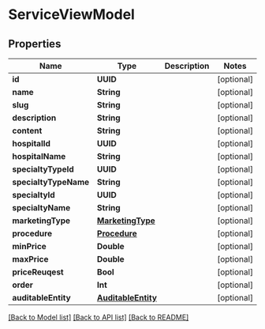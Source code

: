 # ServiceViewModel

## Properties
Name | Type | Description | Notes
------------ | ------------- | ------------- | -------------
**id** | **UUID** |  | [optional] 
**name** | **String** |  | [optional] 
**slug** | **String** |  | [optional] 
**description** | **String** |  | [optional] 
**content** | **String** |  | [optional] 
**hospitalId** | **UUID** |  | [optional] 
**hospitalName** | **String** |  | [optional] 
**specialtyTypeId** | **UUID** |  | [optional] 
**specialtyTypeName** | **String** |  | [optional] 
**specialtyId** | **UUID** |  | [optional] 
**specialtyName** | **String** |  | [optional] 
**marketingType** | [**MarketingType**](MarketingType.md) |  | [optional] 
**procedure** | [**Procedure**](Procedure.md) |  | [optional] 
**minPrice** | **Double** |  | [optional] 
**maxPrice** | **Double** |  | [optional] 
**priceReuqest** | **Bool** |  | [optional] 
**order** | **Int** |  | [optional] 
**auditableEntity** | [**AuditableEntity**](AuditableEntity.md) |  | [optional] 

[[Back to Model list]](../README.md#documentation-for-models) [[Back to API list]](../README.md#documentation-for-api-endpoints) [[Back to README]](../README.md)


